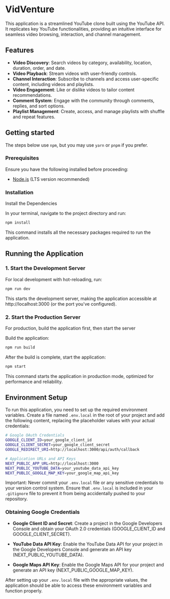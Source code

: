 # VidVenture

This application is a streamlined YouTube clone built using the YouTube API. It replicates key YouTube functionalities, providing an intuitive interface for seamless video browsing, interaction, and channel management.

## Features

- **Video Discovery**: Search videos by category, availability, location, duration, order, and date.
- **Video Playback**: Stream videos with user-friendly controls.
- **Channel Interaction**: Subscribe to channels and access user-specific content, including videos and playlists.
- **Video Engagement**: Like or dislike videos to tailor content recommendations.
- **Comment System**: Engage with the community through comments, replies, and sort options.
- **Playlist Management**: Create, access, and manage playlists with shuffle and repeat features.

## Getting started

The steps below use `npm`, but you may use `yarn` or `pnpm` if you prefer.

### Prerequisites

Ensure you have the following installed before proceeding:

- [Node.js](https://nodejs.org/) (LTS version recommended)

### Installation

Install the Dependencies

In your terminal, navigate to the project directory and run:

```bash
npm install
```

This command installs all the necessary packages required to run the application.

## Running the Application

### 1. Start the Development Server

For local development with hot-reloading, run:

```bash
npm run dev
```

This starts the development server, making the application accessible at http://localhost:3000 (or the port you've configured).

### 2. Start the Production Server

For production, build the application first, then start the server

Build the application:

```bash
npm run build
```

After the build is complete, start the application:

```bash
npm start
```

This command starts the application in production mode, optimized for performance and reliability.

## Environment Setup

To run this application, you need to set up the required environment variables. Create a file named `.env.local` in the root of your project and add the following content, replacing the placeholder values with your actual credentials:

```bash
# Google OAuth Credentials
GOOGLE_CLIENT_ID=your_google_client_id
GOOGLE_CLIENT_SECRET=your_google_client_secret
GOOGLE_REDIRECT_URI=http://localhost:3000/api/auth/callback

# Application URLs and API Keys
NEXT_PUBLIC_APP_URL=http://localhost:3000
NEXT_PUBLIC_YOUTUBE_DATA=your_youtube_data_api_key
NEXT_PUBLIC_GOOGLE_MAP_KEY=your_google_map_api_key
```

Important: Never commit your `.env.local` file or any sensitive credentials to your version control system. Ensure that `.env.local` is included in your `.gitignore` file to prevent it from being accidentally pushed to your repository.

### Obtaining Google Credentials

- **Google Client ID and Secret**: Create a project in the Google Developers Console and obtain your OAuth 2.0 credentials (GOOGLE_CLIENT_ID and GOOGLE_CLIENT_SECRET).

- **YouTube Data API Key**: Enable the YouTube Data API for your project in the Google Developers Console and generate an API key (NEXT_PUBLIC_YOUTUBE_DATA).

- **Google Maps API Key**: Enable the Google Maps API for your project and generate an API key (NEXT_PUBLIC_GOOGLE_MAP_KEY).

After setting up your `.env.local` file with the appropriate values, the application should be able to access these environment variables and function properly.
